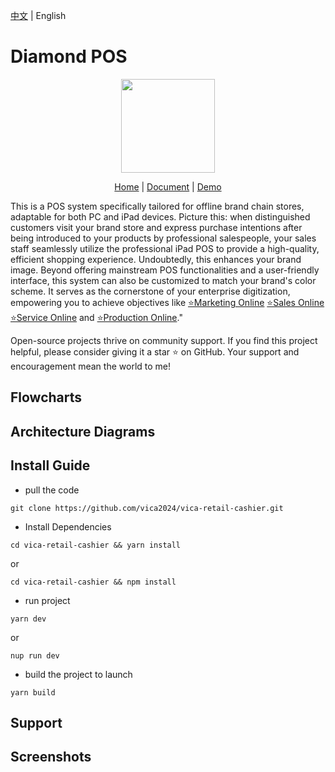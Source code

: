 [中文](./README.md) | English

# Diamond POS
<p align="center">
    <img src="https://s1.imagehub.cc/images/2024/04/29/9e531fec82c60fefbaceaafc8fbf7229.png" width="150" />
</p>
<p align="center">
    <a href="" target="_blank">Home</a> |
    <a href="" target="_blank">Document</a> | 
    <a href="" target="_blank">Demo</a> 
</p>

This is a POS system specifically tailored for offline brand chain stores, adaptable for both PC and iPad devices. Picture this: when distinguished customers visit your brand store and express purchase intentions after being introduced to your products by professional salespeople, your sales staff seamlessly utilize the professional iPad POS to provide a high-quality, efficient shopping experience. Undoubtedly, this enhances your brand image. Beyond offering mainstream POS functionalities and a user-friendly interface, this system can also be customized to match your brand's color scheme. It serves as the cornerstone of your enterprise digitization, empowering you to achieve objectives like <a href="" target="_blank">⭐Marketing Online</a> <a href="" target="_blank">⭐Sales Online</a> <a href="" target="_blank">⭐Service Online</a> and <a href="" target="_blank">⭐Production Online</a>."

Open-source projects thrive on community support. If you find this project helpful, please consider giving it a star ⭐️ on GitHub. Your support and encouragement mean the world to me!

## Flowcharts


## Architecture Diagrams


## Install Guide

- pull the code
```
git clone https://github.com/vica2024/vica-retail-cashier.git
```
- Install Dependencies
```
cd vica-retail-cashier && yarn install 
```
or
```
cd vica-retail-cashier && npm install
```
- run project
```
yarn dev
```
or
```
nup run dev
```
- build the project to launch
```
yarn build
```

## Support



## Screenshots

